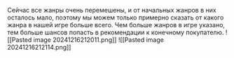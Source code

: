 Сейчас все жанры очень перемешены, и от начальных жанров в них осталось мало, поэтому мы можем только примерно сказать от какого жанра в нашей игре больше всего.
Чем больше жанров в игре указано, тем больше шансов попасть в рекомендации к конечному покупателю.
![[Pasted image 20241216212011.png]]
![[Pasted image 20241216212114.png]]